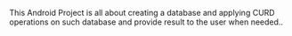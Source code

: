 This Android Project is all about creating a database and applying CURD operations on such database and provide result to the user when needed..
